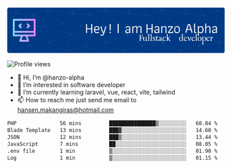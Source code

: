![Header](./github-header-image.png)

![Profile views](https://gpvc.arturio.dev/hanzo-alpha)

- 👋 Hi, I’m @hanzo-alpha
- 👀 I’m interested in software developer
- 🌱 I’m currently learning laravel, vue, react, vite, tailwind
- 📫 How to reach me just send me email to hansen.makangiras@hotmail.com 

<!---
hanzo-alpha/hanzo-alpha is a ✨ special ✨ repository because its `README.md` (this file) appears on your GitHub profile.
You can click the Preview link to take a look at your changes.
--->

<!--START_SECTION:waka-->

```text
PHP              56 mins         ███████████████▒░░░░░░░░░   60.84 %
Blade Template   13 mins         ███▓░░░░░░░░░░░░░░░░░░░░░   14.60 %
JSON             12 mins         ███▒░░░░░░░░░░░░░░░░░░░░░   13.44 %
JavaScript       7 mins          ██░░░░░░░░░░░░░░░░░░░░░░░   08.05 %
.env file        1 min           ▒░░░░░░░░░░░░░░░░░░░░░░░░   01.90 %
Log              1 min           ▒░░░░░░░░░░░░░░░░░░░░░░░░   01.15 %
```

<!--END_SECTION:waka-->
